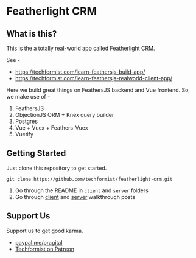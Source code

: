 # Featherlight CRM

## What is this?

This is the a totally real-world app called Featherlight CRM.

See -

- https://techformist.com/learn-feathersjs-build-app/
- https://techformist.com/learn-feathersjs-realworld-client-app/

Here we build great things on FeathersJS backend and Vue frontend. So, we make use of -

1. FeathersJS
1. ObjectionJS ORM + Knex query builder
1. Postgres
1. Vue + Vuex + Feathers-Vuex
1. Vuetify

## Getting Started

Just clone this repository to get started.

`git clone https://github.com/techformist/featherlight-crm.git`

1. Go through the README in `client` and `server` folders
1. Go through [client](https://techformist.com/learn-feathersjs-realworld-client-app) and [server](https://techformist.com/learn-feathersjs-build-app/) walkthrough posts

## Support Us

Support us to get good karma.

- [paypal.me/pragital](https://www.paypal.me/pragital)
- [Techformist on Patreon](https://www.patreon.com/techformist)
